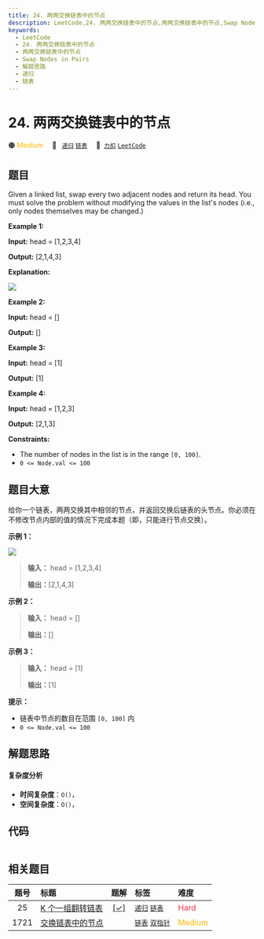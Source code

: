 ```yaml
---
title: 24. 两两交换链表中的节点
description: LeetCode,24. 两两交换链表中的节点,两两交换链表中的节点,Swap Nodes in Pairs,解题思路,递归,链表
keywords:
  - LeetCode
  - 24. 两两交换链表中的节点
  - 两两交换链表中的节点
  - Swap Nodes in Pairs
  - 解题思路
  - 递归
  - 链表
---
```


# 24. 两两交换链表中的节点

🟠 <font color=#ffb800>Medium</font>&emsp; 🔖&ensp; [`递归`](/tag/recursion.md) [`链表`](/tag/linked-list.md)&emsp; 🔗&ensp;[`力扣`](https://leetcode.cn/problems/swap-nodes-in-pairs) [`LeetCode`](https://leetcode.com/problems/swap-nodes-in-pairs)

## 题目

Given a linked list, swap every two adjacent nodes and return its head. You
must solve the problem without modifying the values in the list's nodes (i.e.,
only nodes themselves may be changed.)



**Example 1:**

**Input:** head = [1,2,3,4]

**Output:** [2,1,4,3]

**Explanation:**

![](https://assets.leetcode.com/uploads/2020/10/03/swap_ex1.jpg)

**Example 2:**

**Input:** head = []

**Output:** []

**Example 3:**

**Input:** head = [1]

**Output:** [1]

**Example 4:**

**Input:** head = [1,2,3]

**Output:** [2,1,3]



**Constraints:**

  * The number of nodes in the list is in the range `[0, 100]`.
  * `0 <= Node.val <= 100`


## 题目大意

给你一个链表，两两交换其中相邻的节点，并返回交换后链表的头节点。你必须在不修改节点内部的值的情况下完成本题（即，只能进行节点交换）。



**示例 1：**

![](https://assets.leetcode.com/uploads/2020/10/03/swap_ex1.jpg)

> 
> 
> 
> 
> 
> **输入：** head = [1,2,3,4]
> 
> **输出：**[2,1,4,3]
> 
> 

**示例 2：**

> 
> 
> 
> 
> 
> **输入：** head = []
> 
> **输出：**[]
> 
> 

**示例 3：**

> 
> 
> 
> 
> 
> **输入：** head = [1]
> 
> **输出：**[1]
> 
> 



**提示：**

  * 链表中节点的数目在范围 `[0, 100]` 内
  * `0 <= Node.val <= 100`


## 解题思路

#### 复杂度分析

- **时间复杂度**：`O()`，
- **空间复杂度**：`O()`，

## 代码

```javascript

```

## 相关题目

<!-- prettier-ignore -->
| 题号 | 标题 | 题解 | 标签 | 难度 |
| :------: | :------ | :------: | :------ | :------ |
| 25 | [K 个一组翻转链表](https://leetcode.com/problems/reverse-nodes-in-k-group) | [[✓]](/problem/0025.md) |  [`递归`](/tag/recursion.md) [`链表`](/tag/linked-list.md) | <font color=#ff334b>Hard</font> |
| 1721 | [交换链表中的节点](https://leetcode.com/problems/swapping-nodes-in-a-linked-list) |  |  [`链表`](/tag/linked-list.md) [`双指针`](/tag/two-pointers.md) | <font color=#ffb800>Medium</font> |